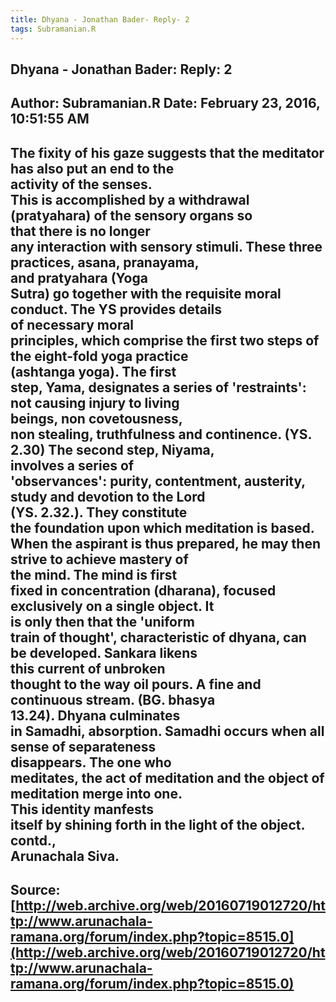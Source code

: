 ```yaml
--- 
title: Dhyana - Jonathan Bader- Reply- 2   
tags: Subramanian.R  
---  
```

##  Dhyana - Jonathan Bader: Reply: 2  
Author: Subramanian.R       Date: February 23, 2016, 10:51:55 AM  
---  
The fixity of his gaze suggests that the meditator has also put an end to the  
activity of the senses.   
This is accomplished by a withdrawal (pratyahara) of the sensory organs so  
that there is no longer   
any interaction with sensory stimuli. These three practices, asana, pranayama,  
and pratyahara (Yoga   
Sutra) go together with the requisite moral conduct. The YS provides details  
of necessary moral   
principles, which comprise the first two steps of the eight-fold yoga practice  
(ashtanga yoga). The first   
step, Yama, designates a series of 'restraints': not causing injury to living  
beings, non covetousness,   
non stealing, truthfulness and continence. (YS. 2.30) The second step, Niyama,  
involves a series of   
'observances': purity, contentment, austerity, study and devotion to the Lord  
(YS. 2.32.). They constitute   
the foundation upon which meditation is based.   
When the aspirant is thus prepared, he may then strive to achieve mastery of  
the mind. The mind is first   
fixed in concentration (dharana), focused exclusively on a single object. It  
is only then that the 'uniform   
train of thought', characteristic of dhyana, can be developed. Sankara likens  
this current of unbroken   
thought to the way oil pours. A fine and continuous stream. (BG. bhasya  
13.24). Dhyana culminates   
in Samadhi, absorption. Samadhi occurs when all sense of separateness  
disappears. The one who   
meditates, the act of meditation and the object of meditation merge into one.  
This identity manfests   
itself by shining forth in the light of the object.   
contd.,   
Arunachala Siva.
 ---  
Source:[http://web.archive.org/web/20160719012720/http://www.arunachala-ramana.org/forum/index.php?topic=8515.0](http://web.archive.org/web/20160719012720/http://www.arunachala-ramana.org/forum/index.php?topic=8515.0)   
---  

